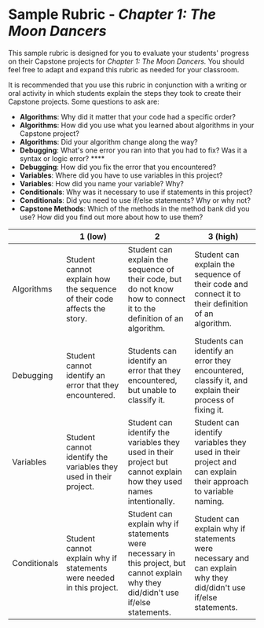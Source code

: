 # Sample Rubric -  _Chapter 1: The Moon Dancers_

This sample rubric is designed for you to evaluate your students&#39; progress on their Capstone projects for _Chapter 1: The Moon Dancers._ You should feel free to adapt and expand this rubric as needed for your classroom.

It is recommended that you use this rubric in conjunction with a writing or oral activity in which students explain the steps they took to create their Capstone projects. Some questions to ask are:

- **Algorithms**: Why did it matter that your code had a specific order?
- **Algorithms**: How did you use what you learned about algorithms in your Capstone project?
- **Algorithms**: Did your algorithm change along the way?
- **Debugging**: What&#39;s one error you ran into that you had to fix? Was it a syntax or logic error? **** 
- **Debugging**: How did you fix the error that you encountered?
- **Variables**: Where did you have to use variables in this project? 
- **Variables**: How did you name your variable? Why?
- **Conditionals**: Why was it necessary to use if statements in this project?
- **Conditionals**: Did you need to use if/else statements? Why or why not?
- **Capstone Methods**: Which of the methods in the method bank did you use? How did you find out more about how to use them?

|  | 1 (low) | 2 | 3 (high) |
| --- | --- | --- | --- |
| Algorithms | Student cannot explain how the sequence of their code affects the story. | Student can explain the sequence of their code, but do not know how to connect it to the definition of an algorithm. | Student can explain the sequence of their code and connect it to their definition of an algorithm. |
| Debugging | Student cannot identify an error that they encountered. | Students can identify an error that they encountered, but unable to classify it. | Students can identify an error  they encountered, classify it, and explain their process of fixing it. |
| Variables | Student cannot identify the variables they used in their project. | Student can identify the variables they used in their project but cannot explain how they used names intentionally. | Student can identify variables they used in their project and can explain their approach to variable naming. |
| Conditionals | Student cannot explain why if statements were needed in this project. | Student can explain why if statements were necessary in this project, but cannot explain why they did/didn&#39;t use if/else statements. | Student can explain why if statements were necessary and can explain why they did/didn&#39;t use if/else statements. |
